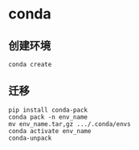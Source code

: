 # conda

## 创建环境

```
conda create
```

## 迁移

```shell
pip install conda-pack
conda pack -n env_name
mv env_name.tar,gz .../.conda/envs
conda activate env_name
conda-unpack

```

